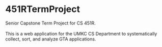 # 451RTermProject

Senior Capstone Term Project for CS 451R.
<br><br>
This is a web application for the UMKC CS Department to systematically collect, sort, and analyze GTA applications.
<br>
